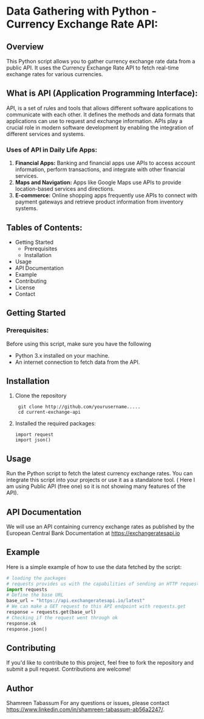 # Data Gathering with Python - Currency Exchange Rate API:
## Overview
  This Python script allows you to gather currency exchange rate data from a public API. It uses the Currency Exchange Rate API to fetch real-time exchange rates for various currencies.

## What is API (Application Programming Interface):
  API, is a set of rules and tools that allows different software applications to communicate with each other. It defines the methods and data formats that applications can use to request and exchange information. APIs play a crucial 
  role in modern software development by enabling the integration of different services and systems.

### Uses of API in Daily Life Apps:
  1. **Financial Apps:** Banking and financial apps use APIs to access account information, perform transactions, and integrate with other financial services.
  2. **Maps and Navigation:** Apps like Google Maps use APIs to provide location-based services and directions.
  3. **E-commerce:** Online shopping apps frequently use APIs to connect with payment gateways and retrieve product information from inventory systems.

## Tables of Contents:
- Getting Started
  - Prerequisites
  - Installation
- Usage
- API Documentation
- Example
- Contributing
- License
- Contact

## Getting Started
### Prerequisites:
Before using this script, make sure you have the following
    
  - Python 3.x installed on your machine.
  - An internet connection to fetch data from the API.

## Installation
1. Clone the repository
   ```pyt
    git clone http://github.com/yourusername.....
    cd current-exchange-api
   ```

2. Installed the required packages:
   ``` pyt
   import request
   import json()
   ```

## Usage
   Run the Python script to fetch the latest currency exchange rates. You can integrate this script into your projects or use it as a standalone tool. ( Here I am using Public API (free one) so it is not showing many features of the API).

## API Documentation
   We will use an API containing currency exchange rates as published by the European Central Bank
   Documentation at https://exchangeratesapi.io

## Example
   Here is a simple example of how to use the data fetched by the script:

```python
# loading the packages
# requests provides us with the capabilities of sending an HTTP request to a server
import requests
# Define the base URL
base_url = "https://api.exchangeratesapi.io/latest"
# We can make a GET request to this API endpoint with requests.get
response = requests.get(base_url)
# Checking if the request went through ok
response.ok
response.json()
```
## Contributing
  If you'd like to contribute to this project, feel free to fork the repository and submit a pull request. Contributions are welcome!

## Author
  Shamreen Tabassum
  For any questions or issues, please contact https://www.linkedin.com/in/shamreen-tabassum-ab56a2247/.
  
   
